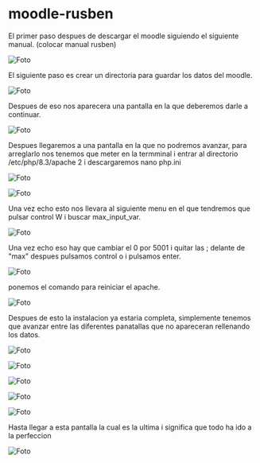 # moodle-rusben

El primer paso despues de descargar el moodle siguiendo el siguiente manual. (colocar manual rusben)

![Foto](1.png)

El siguiente paso es crear un directoria para guardar los datos del moodle.

![Foto](2.png)

Despues de eso nos aparecera una pantalla en la que deberemos darle a continuar.

![Foto](3.png)

Despues llegaremos a una pantalla en la que no podremos avanzar, para arreglarlo nos tenemos que meter en la termminal i entrar al directorio /etc/php/8.3/apache 2 i descargaremos nano php.ini

![Foto](4.png)

![Foto](5.png)

Una vez echo esto nos llevara al siguiente menu en el que tendremos que pulsar control W i buscar max_input_var.

![Foto](6.png)

Una vez echo eso hay que cambiar el 0 por 5001 i quitar las ; delante de "max" despues pulsamos control o i pulsamos enter.


![Foto](7.png)

ponemos el comando para reiniciar el apache.

![Foto](8.png)

Despues de esto la instalacion ya estaria completa, simplemente tenemos que avanzar entre las diferentes panatallas que no apareceran rellenando los datos.


![Foto](9.png)

![Foto](10.png)

![Foto](11.png)

![Foto](12.png)

![Foto](13.png)

Hasta llegar a esta pantalla la cual es la ultima i significa que todo ha ido a la perfeccion 


![Foto](14.png)


